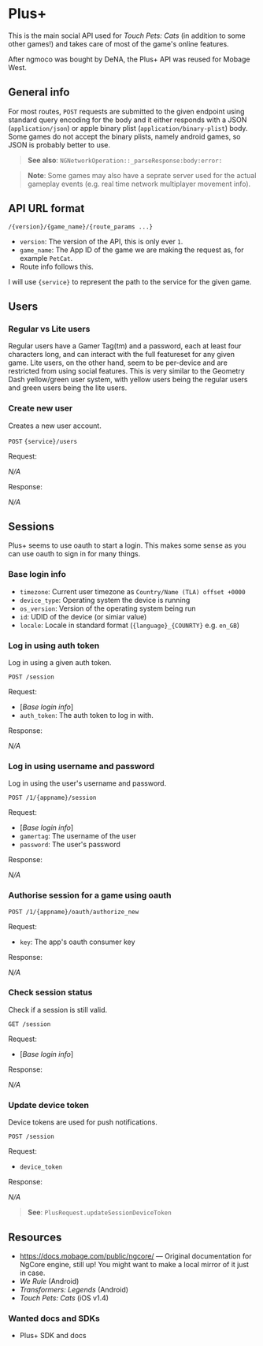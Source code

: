# Plus+

This is the main social API used for *Touch Pets: Cats* (in addition to some other games!) and takes care of most of the game's online features.

After ngmoco was bought by DeNA, the Plus+ API was reused for Mobage West.

## General info

For most routes, `POST` requests are submitted to the given endpoint using standard query encoding for the body and it either responds with a JSON (`application/json`) or apple binary plist (`application/binary-plist`) body. Some games do not accept the binary plists, namely android games, so JSON is probably better to use.

> **See also**: `NGNetworkOperation::_parseResponse:body:error:`

> **Note**: Some games may also have a seprate server used for the actual gameplay events (e.g. real time network multiplayer movement info).

## API URL format

```
/{version}/{game_name}/{route_params ...}
```

* `version`: The version of the API, this is only ever `1`.
* `game_name`: The App ID of the game we are making the request as, for example `PetCat`.
* Route info follows this.

I will use `{service}` to represent the path to the service for the given game.

## Users

### Regular vs Lite users

Regular users have a Gamer Tag(tm) and a password, each at least four characters long, and can interact with the full featureset for any given game. Lite users, on the other hand, seem to be per-device and are restricted from using social features. This is very similar to the Geometry Dash yellow/green user system, with yellow users being the regular users and green users being the lite users.

### Create new user

Creates a new user account.

`POST` `{service}/users`

Request:

*N/A*

Response:

*N/A*

## Sessions

Plus+ seems to use oauth to start a login. This makes some sense as you can use oauth to sign in for many things.

### Base login info

* `timezone`: Current user timezone as `Country/Name (TLA) offset +0000`
* `device_type`: Operating system the device is running
* `os_version`: Version of the operating system being run
* `id`: UDID of the device (or simiar value)
* `locale`: Locale in standard format (`{language}_{COUNRTY}` e.g. `en_GB`)

### Log in using auth token

Log in using a given auth token.

```
POST /session
```

Request:

* \[*Base login info*\]
* `auth_token`: The auth token to log in with.

Response:

*N/A*

### Log in using username and password

Log in using the user's username and password.

```
POST /1/{appname}/session
```

Request:

* \[*Base login info*\]
* `gamertag`: The username of the user
* `password`: The user's password

Response:

*N/A*

### Authorise session for a game using oauth

```
POST /1/{appname}/oauth/authorize_new
```

Request:

* `key`: The app's oauth consumer key

Response:

*N/A*

### Check session status

Check if a session is still valid.

```
GET /session
```

Request:

* \[*Base login info*\]

Response:

*N/A*

### Update device token

Device tokens are used for push notifications.

```
POST /session
```

Request:

* `device_token`

Response:

*N/A*

> **See**: `PlusRequest.updateSessionDeviceToken`

## Resources

* https://docs.mobage.com/public/ngcore/ &mdash; Original documentation for NgCore engine, still up! You might want to make a local mirror of it just in case.
* *We Rule* (Android)
* *Transformers: Legends* (Android)
* *Touch Pets: Cats* (iOS v1.4)

### Wanted docs and SDKs

* Plus+ SDK and docs
